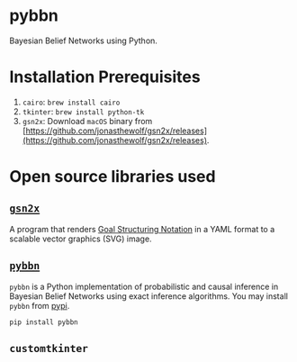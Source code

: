# pybbn
Bayesian Belief Networks using Python.

# Installation Prerequisites

1. `cairo`: `brew install cairo`
2. `tkinter`: `brew install python-tk`
3. `gsn2x`: Download `macOS` binary from [https://github.com/jonasthewolf/gsn2x/releases](https://github.com/jonasthewolf/gsn2x/releases).

# Open source libraries used

## [`gsn2x`](https://github.com/jonasthewolf/gsn2x)
A program that renders [Goal Structuring Notation](https://scsc.uk/gsn) in a YAML format to a scalable vector graphics (SVG) image.

## [`pybbn`](https://py-bbn.readthedocs.io/index.html)

`pybbn` is a Python implementation of probabilistic and causal inference in Bayesian Belief Networks using exact inference algorithms. You may install `pybbn` from [pypi](https://pypi.org/project/pybbn/).

```shell
pip install pybbn
```

## `customtkinter`
